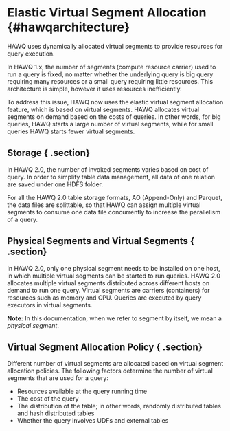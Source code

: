 # Elastic Virtual Segment Allocation {#hawqarchitecture}

HAWQ uses dynamically allocated virtual segments to provide resources for query execution.

In HAWQ 1.x, the number of segments \(compute resource carrier\) used to run a query is fixed, no matter whether the underlying query is big query requiring many resources or a small query requiring little resources. This architecture is simple, however it uses resources inefficiently.

To address this issue, HAWQ now uses the elastic virtual segment allocation feature, which is based on virtual segments. HAWQ allocates virtual segments on demand based on the costs of queries. In other words, for big queries, HAWQ starts a large number of virtual segments, while for small queries HAWQ starts fewer virtual segments.

## Storage { .section}

In HAWQ 2.0, the number of invoked segments varies based on cost of query. In order to simplify table data management, all data of one relation are saved under one HDFS folder.

For all the HAWQ 2.0 table storage formats, AO \(Append-Only\) and Parquet, the data files are splittable, so that HAWQ can assign multiple virtual segments to consume one data file concurrently to increase the parallelism of a query.

## Physical Segments and Virtual Segments { .section}

In HAWQ 2.0, only one physical segment needs to be installed on one host, in which multiple virtual segments can be started to run queries. HAWQ 2.0 allocates multiple virtual segments distributed across different hosts on demand to run one query. Virtual segments are carriers \(containers\) for resources such as memory and CPU. Queries are executed by query executors in virtual segments.

**Note:** In this documentation, when we refer to segment by itself, we mean a *physical segment*.

## Virtual Segment Allocation Policy { .section}

Different number of virtual segments are allocated based on virtual segment allocation policies. The following factors determine the number of virtual segments that are used for a query:

-   Resources available at the query running time
-   The cost of the query
-   The distribution of the table; in other words, randomly distributed tables and hash distributed tables
-   Whether the query involves UDFs and external tables

